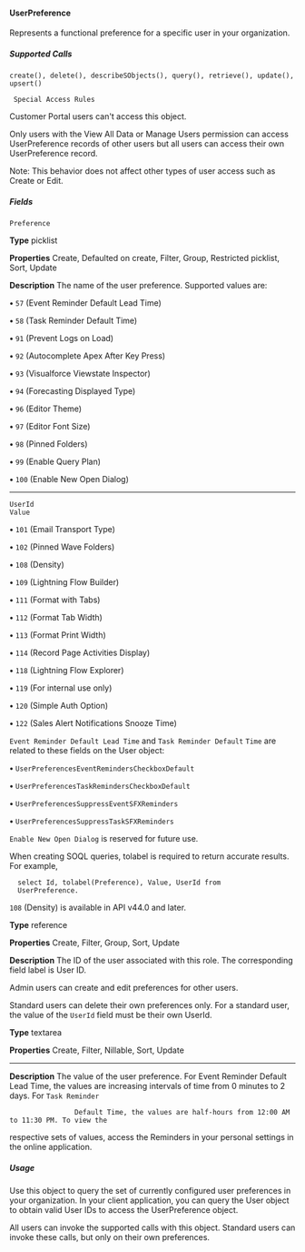 #### UserPreference

Represents a functional preference for a specific user in your organization.

##### Supported Calls
```
create(), delete(), describeSObjects(), query(), retrieve(), update(), upsert()

 Special Access Rules

```
Customer Portal users can't access this object.

Only users with the View All Data or Manage Users permission can access UserPreference records of other users but all users can access
their own UserPreference record.

Note: This behavior does not affect other types of user access such as Create or Edit.

##### Fields

```
Preference

```

**Type**
picklist

**Properties**
Create, Defaulted on create, Filter, Group, Restricted picklist, Sort, Update

**Description**
The name of the user preference. Supported values are:

**•** `57` (Event Reminder Default Lead Time)

**•** `58` (Task Reminder Default Time)

**•** `91` (Prevent Logs on Load)

**•** `92` (Autocomplete Apex After Key Press)

**•** `93` (Visualforce Viewstate Inspector)

**•** `94` (Forecasting Displayed Type)

**•** `96` (Editor Theme)

**•** `97` (Editor Font Size)

**•** `98` (Pinned Folders)

**•** `99` (Enable Query Plan)

**•** `100` (Enable New Open Dialog)


-----

```
UserId
Value

```


**•** `101` (Email Transport Type)

**•** `102` (Pinned Wave Folders)

**•** `108` (Density)

**•** `109` (Lightning Flow Builder)

**•** `111` (Format with Tabs)

**•** `112` (Format Tab Width)

**•** `113` (Format Print Width)

**•** `114` (Record Page Activities Display)

**•** `118` (Lightning Flow Explorer)

**•** `119` (For internal use only)

**•** `120` (Simple Auth Option)

**•** `122` (Sales Alert Notifications Snooze Time)

`Event Reminder Default Lead Time` and `Task Reminder Default`
`Time` are related to these fields on the User object:

**•** `UserPreferencesEventRemindersCheckboxDefault`

**•** `UserPreferencesTaskRemindersCheckboxDefault`

**•** `UserPreferencesSuppressEventSFXReminders`

**•** `UserPreferencesSuppressTaskSFXReminders`

`Enable New Open Dialog` is reserved for future use.

When creating SOQL queries, tolabel is required to return accurate results. For example,
```
  select Id, tolabel(Preference), Value, UserId from
  UserPreference.

```
`108` (Density) is available in API v44.0 and later.

**Type**
reference

**Properties**
Create, Filter, Group, Sort, Update

**Description**
The ID of the user associated with this role. The corresponding field label is User ID.

Admin users can create and edit preferences for other users.

Standard users can delete their own preferences only. For a standard user, the value of the
`UserId` field must be their own UserId.

**Type**
textarea

**Properties**
Create, Filter, Nillable, Sort, Update


-----

**Description**
The value of the user preference. For Event Reminder Default Lead Time, the
values are increasing intervals of time from 0 minutes to 2 days. For `Task Reminder`
```
                Default Time, the values are half-hours from 12:00 AM to 11:30 PM. To view the

```
respective sets of values, access the Reminders in your personal settings in the online
application.

##### Usage

Use this object to query the set of currently configured user preferences in your organization. In your client application, you can query
the User object to obtain valid User IDs to access the UserPreference object.

All users can invoke the supported calls with this object. Standard users can invoke these calls, but only on their own preferences.
